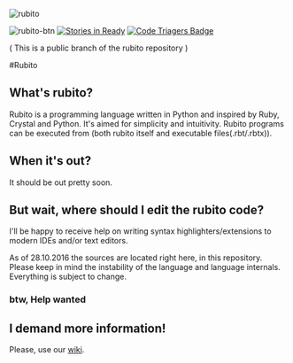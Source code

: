 ![rubito](http://i.imgur.com/nYEaCQ2.png)

![rubito-btn](http://i.imgur.com/datZpRJ.png) [![Stories in Ready](https://badge.waffle.io/aolko/rubito.png?label=ready&title=Ready)](https://waffle.io/aolko/rubito) [![Code Triagers Badge](https://www.codetriage.com/aolko/rubito-public/badges/users.svg)](https://www.codetriage.com/aolko/rubito-public)

( This is a public branch of the rubito repository )

#Rubito

## What's rubito?

Rubito is a programming language written in Python and inspired by Ruby, Crystal and Python. It's aimed for simplicity and intuitivity. Rubito programs can be executed from (both rubito itself and executable files(.rbt/.rbtx)).

## When it's out?

It should be out pretty soon.

## But wait, where should I edit the rubito code?

I'll be happy to receive help on writing syntax highlighters/extensions to modern IDEs and/or text editors.

As of 28.10.2016 the sources are located right here, in this repository. Please keep in mind the instability of the language and language internals. Everything is subject to change.

### btw, Help wanted

## I demand more information!

Please, use our [wiki](https://github.com/aolko/rubito/wiki).
